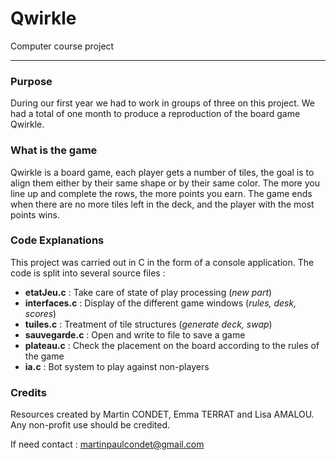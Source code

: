 # Qwirkle

Computer course project

______________________________________________________


### Purpose


During our first year we had to work in groups of three on this project. We had a total of one month to produce a reproduction of the board game Qwirkle.




### What is the game


Qwirkle is a board game, each player gets a number of tiles, the goal is to align them either by their same shape or by their same color. The more you line up and complete the rows, the more points you earn. The game ends when there are no more tiles left in the deck, and the player with the most points wins.




### Code Explanations


This project was carried out in C in the form of a console application. The code is split into several source files : 
- **etatJeu.c** : Take care of state of play processing (*new part*) 
- **interfaces.c** : Display of the different game windows (*rules, desk, scores*)
- **tuiles.c** : Treatment of tile structures (*generate deck, swap*)
- **sauvegarde.c** : Open and write to file to save a game
- **plateau.c** : Check the placement on the board according to the rules of the game
- **ia.c** : Bot system to play against non-players




### Credits


Resources created by Martin CONDET, Emma TERRAT and Lisa AMALOU.
Any non-profit use should be credited.


If need contact : martinpaulcondet@gmail.com